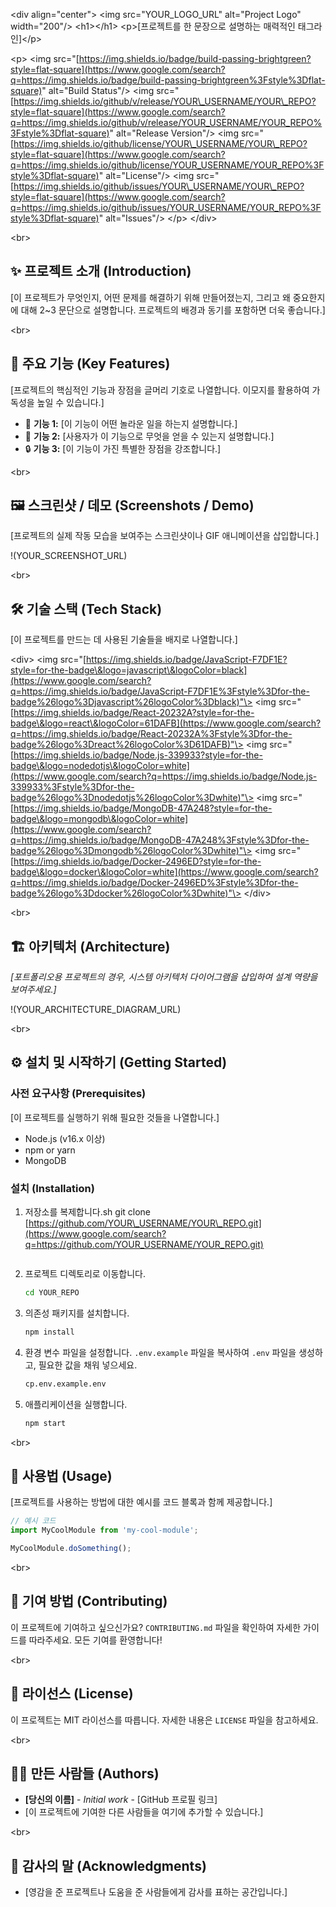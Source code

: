 

\<div align="center"\>
\<img src="YOUR\_LOGO\_URL" alt="Project Logo" width="200"/\>
\<h1\>\</h1\>
\<p\>[프로젝트를 한 문장으로 설명하는 매력적인 태그라인]\</p\>

\<p\>
\<img src="[https://img.shields.io/badge/build-passing-brightgreen?style=flat-square](https://www.google.com/search?q=https://img.shields.io/badge/build-passing-brightgreen%3Fstyle%3Dflat-square)" alt="Build Status"/\>
\<img src="[https://img.shields.io/github/v/release/YOUR\_USERNAME/YOUR\_REPO?style=flat-square](https://www.google.com/search?q=https://img.shields.io/github/v/release/YOUR_USERNAME/YOUR_REPO%3Fstyle%3Dflat-square)" alt="Release Version"/\>
\<img src="[https://img.shields.io/github/license/YOUR\_USERNAME/YOUR\_REPO?style=flat-square](https://www.google.com/search?q=https://img.shields.io/github/license/YOUR_USERNAME/YOUR_REPO%3Fstyle%3Dflat-square)" alt="License"/\>
\<img src="[https://img.shields.io/github/issues/YOUR\_USERNAME/YOUR\_REPO?style=flat-square](https://www.google.com/search?q=https://img.shields.io/github/issues/YOUR_USERNAME/YOUR_REPO%3Fstyle%3Dflat-square)" alt="Issues"/\>
\</p\>
\</div\>

\<br\>

## ✨ 프로젝트 소개 (Introduction)

[이 프로젝트가 무엇인지, 어떤 문제를 해결하기 위해 만들어졌는지, 그리고 왜 중요한지에 대해 2\~3 문단으로 설명합니다. 프로젝트의 배경과 동기를 포함하면 더욱 좋습니다.]

\<br\>

## 🌟 주요 기능 (Key Features)

[프로젝트의 핵심적인 기능과 장점을 글머리 기호로 나열합니다. 이모지를 활용하여 가독성을 높일 수 있습니다.]

  - 🚀 **기능 1:** [이 기능이 어떤 놀라운 일을 하는지 설명합니다.]
  - 🎨 **기능 2:** [사용자가 이 기능으로 무엇을 얻을 수 있는지 설명합니다.]
  - 🔒 **기능 3:** [이 기능이 가진 특별한 장점을 강조합니다.]

\<br\>

## 🖼️ 스크린샷 / 데모 (Screenshots / Demo)

[프로젝트의 실제 작동 모습을 보여주는 스크린샷이나 GIF 애니메이션을 삽입합니다.]

\!(YOUR\_SCREENSHOT\_URL)

\<br\>

## 🛠️ 기술 스택 (Tech Stack)

[이 프로젝트를 만드는 데 사용된 기술들을 배지로 나열합니다.]

\<div\>
\<img src="[https://img.shields.io/badge/JavaScript-F7DF1E?style=for-the-badge\&logo=javascript\&logoColor=black](https://www.google.com/search?q=https://img.shields.io/badge/JavaScript-F7DF1E%3Fstyle%3Dfor-the-badge%26logo%3Djavascript%26logoColor%3Dblack)"\>
\<img src="[https://img.shields.io/badge/React-20232A?style=for-the-badge\&logo=react\&logoColor=61DAFB](https://www.google.com/search?q=https://img.shields.io/badge/React-20232A%3Fstyle%3Dfor-the-badge%26logo%3Dreact%26logoColor%3D61DAFB)"\>
\<img src="[https://img.shields.io/badge/Node.js-339933?style=for-the-badge\&logo=nodedotjs\&logoColor=white](https://www.google.com/search?q=https://img.shields.io/badge/Node.js-339933%3Fstyle%3Dfor-the-badge%26logo%3Dnodedotjs%26logoColor%3Dwhite)"\>
\<img src="[https://img.shields.io/badge/MongoDB-47A248?style=for-the-badge\&logo=mongodb\&logoColor=white](https://www.google.com/search?q=https://img.shields.io/badge/MongoDB-47A248%3Fstyle%3Dfor-the-badge%26logo%3Dmongodb%26logoColor%3Dwhite)"\>
\<img src="[https://img.shields.io/badge/Docker-2496ED?style=for-the-badge\&logo=docker\&logoColor=white](https://www.google.com/search?q=https://img.shields.io/badge/Docker-2496ED%3Fstyle%3Dfor-the-badge%26logo%3Ddocker%26logoColor%3Dwhite)"\>
\</div\>

\<br\>

## 🏗️ 아키텍처 (Architecture)

*[포트폴리오용 프로젝트의 경우, 시스템 아키텍처 다이어그램을 삽입하여 설계 역량을 보여주세요.]*

\!(YOUR\_ARCHITECTURE\_DIAGRAM\_URL)

\<br\>

## ⚙️ 설치 및 시작하기 (Getting Started)

### 사전 요구사항 (Prerequisites)

[이 프로젝트를 실행하기 위해 필요한 것들을 나열합니다.]

  - Node.js (v16.x 이상)
  - npm or yarn
  - MongoDB

### 설치 (Installation)

1.  저장소를 복제합니다.sh
    git clone [https://github.com/YOUR\_USERNAME/YOUR\_REPO.git](https://www.google.com/search?q=https://github.com/YOUR_USERNAME/YOUR_REPO.git)
    ```
    ```
2.  프로젝트 디렉토리로 이동합니다.
    ```sh
    cd YOUR_REPO
    ```
3.  의존성 패키지를 설치합니다.
    ```sh
    npm install
    ```
4.  환경 변수 파일을 설정합니다. `.env.example` 파일을 복사하여 `.env` 파일을 생성하고, 필요한 값을 채워 넣으세요.
    ```sh
    cp.env.example.env
    ```
5.  애플리케이션을 실행합니다.
    ```sh
    npm start
    ```

\<br\>

## 📖 사용법 (Usage)

[프로젝트를 사용하는 방법에 대한 예시를 코드 블록과 함께 제공합니다.]

```javascript
// 예시 코드
import MyCoolModule from 'my-cool-module';

MyCoolModule.doSomething();
```

\<br\>

## 🤝 기여 방법 (Contributing)

이 프로젝트에 기여하고 싶으신가요? `CONTRIBUTING.md` 파일을 확인하여 자세한 가이드를 따라주세요. 모든 기여를 환영합니다\!

\<br\>

## 📄 라이선스 (License)

이 프로젝트는 MIT 라이선스를 따릅니다. 자세한 내용은 `LICENSE` 파일을 참고하세요.

\<br\>

## 🧑‍💻 만든 사람들 (Authors)

  - **[당신의 이름]** - *Initial work* - [GitHub 프로필 링크]
  - [이 프로젝트에 기여한 다른 사람들을 여기에 추가할 수 있습니다.]

\<br\>

## 🙏 감사의 말 (Acknowledgments)

  - [영감을 준 프로젝트나 도움을 준 사람들에게 감사를 표하는 공간입니다.]

<!-- end list -->

```
```
